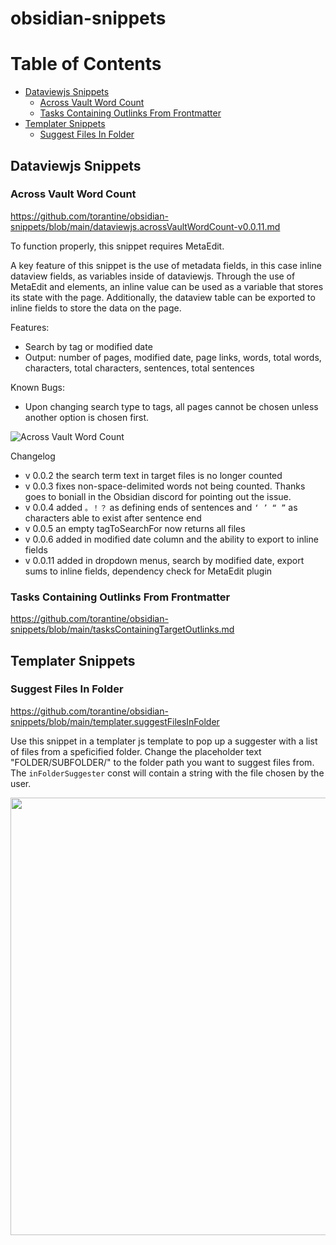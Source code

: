 # obsidian-snippets

# Table of Contents
- [Dataviewjs Snippets](#Dataviewjs-Snippets)
  - [Across Vault Word Count](#Across-Vault-Word-Count)
  - [Tasks Containing Outlinks From Frontmatter](#Tasks-Containing-Outlinks-From-Frontmatter)
- [Templater Snippets](#Templater-Snippets)
  - [Suggest Files In Folder](#Suggest-Files-In-Folder)   

## Dataviewjs Snippets

### Across Vault Word Count

<https://github.com/torantine/obsidian-snippets/blob/main/dataviewjs.acrossVaultWordCount-v0.0.11.md>

To function properly, this snippet requires MetaEdit.

A key feature of this snippet is the use of metadata fields, in this case inline dataview fields, as variables inside of dataviewjs. Through the use of MetaEdit and elements, an inline value can be used as a variable that stores its state with the page. Additionally, the dataview table can be exported to inline fields to store the data on the page.



Features:
- Search by tag or modified date
- Output: number of pages, modified date, page links, words, total words, characters, total characters, sentences, total sentences

Known Bugs:
- Upon changing search type to tags, all pages cannot be chosen unless another option is chosen first.

![Across Vault Word Count](https://user-images.githubusercontent.com/52270977/121964956-25fec300-cd21-11eb-96fd-d134958d1bc8.gif)

Changelog

- v 0.0.2 the search term text in target files is no longer counted 
- v 0.0.3 fixes non-space-delimited words not being counted. Thanks goes to boniall in the Obsidian discord for pointing out the issue.
- v 0.0.4 added `。！？` as defining ends of sentences and `‘ ’ “ ”` as characters able to exist after sentence end
- v 0.0.5 an empty tagToSearchFor now returns all files
- v 0.0.6 added in modified date column and the ability to export to inline fields
- v 0.0.11 added in dropdown menus, search by modified date, export sums to inline fields, dependency check for MetaEdit plugin

### Tasks Containing Outlinks From Frontmatter

https://github.com/torantine/obsidian-snippets/blob/main/tasksContainingTargetOutlinks.md

## Templater Snippets

### Suggest Files In Folder 

<https://github.com/torantine/obsidian-snippets/blob/main/templater.suggestFilesInFolder>

Use this snippet in a templater js template to pop up a suggester with a list of files from a speficified folder. Change the placeholder text "FOLDER/SUBFOLDER/" to the folder path you want to suggest files from. The `inFolderSuggester` const will contain a string with the file chosen by the user.

<a href="https://user-images.githubusercontent.com/52270977/122629531-89b32400-d072-11eb-9cc9-07d94a8058a5.gif" target="_blank"><img src="https://user-images.githubusercontent.com/52270977/122629531-89b32400-d072-11eb-9cc9-07d94a8058a5.gif" align="left" height="700"></a>
